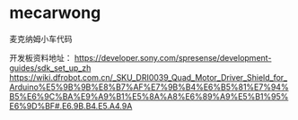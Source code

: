 # mecarwong
麦克纳姆小车代码

开发板资料地址：
https://developer.sony.com/spresense/development-guides/sdk_set_up_zh
https://wiki.dfrobot.com.cn/_SKU_DRI0039_Quad_Motor_Driver_Shield_for_Arduino%E5%9B%9B%E8%B7%AF%E7%9B%B4%E6%B5%81%E7%94%B5%E6%9C%BA%E9%A9%B1%E5%8A%A8%E6%89%A9%E5%B1%95%E6%9D%BF#.E6.9B.B4.E5.A4.9A
